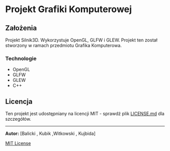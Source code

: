 # Projekt Grafiki Komputerowej

## Założenia

Projekt Silnik3D. Wykorzystuje OpenGL, GLFW i GLEW. Projekt ten został stworzony w ramach przedmiotu Grafika Komputerowa.

### Technologie

- OpenGL
- GLFW
- GLEW
- C++

## Licencja

Ten projekt jest udostępniany na licencji MIT - sprawdź plik [LICENSE.md](LICENSE.md) dla szczegółów.

---

**Autor:** [Balicki , Kubik ,Witkowski , Kujbida]

[MIT License](LICENSE.md)
